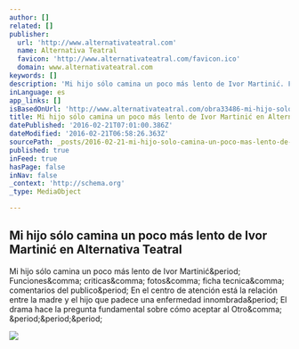 ```yaml
---
author: []
related: []
publisher:
  url: 'http://www.alternativateatral.com'
  name: Alternativa Teatral
  favicon: 'http://www.alternativateatral.com/favicon.ico'
  domain: www.alternativateatral.com
keywords: []
description: 'Mi hijo sólo camina un poco más lento de Ivor Martinić. Funciones, criticas, fotos, ficha tecnica, comentarios del publico. En el centro de atención está la relación entre la madre y el hijo que padece una enfermedad innombrada. El drama hace la pregunta fundamental sobre cómo aceptar al Otro, ...'
inLanguage: es
app_links: []
isBasedOnUrl: 'http://www.alternativateatral.com/obra33486-mi-hijo-solo-camina-un-poco-mas-lento'
title: Mi hijo sólo camina un poco más lento de Ivor Martinić en Alternativa Teatral
datePublished: '2016-02-21T07:01:00.386Z'
dateModified: '2016-02-21T06:58:26.363Z'
sourcePath: _posts/2016-02-21-mi-hijo-solo-camina-un-poco-mas-lento-de-ivor-martinic-en-al.md
published: true
inFeed: true
hasPage: false
inNav: false
_context: 'http://schema.org'
_type: MediaObject

---
```

<article style=""><h1>Mi hijo sólo camina un poco más lento de Ivor Martinić en Alternativa Teatral</h1><p>Mi hijo sólo camina un poco más lento de Ivor Martinić&amp;period; Funciones&amp;comma; criticas&amp;comma; fotos&amp;comma; ficha tecnica&amp;comma; comentarios del publico&amp;period; En el centro de atención está la relación entre la madre y el hijo que padece una enfermedad innombrada&amp;period; El drama hace la pregunta fundamental sobre cómo aceptar al Otro&amp;comma; &amp;period;&amp;period;&amp;period;</p><img src="http://img.alternativateatral.com/scripts/es/fotos/obras/resumen/000110618.jpg" /></article>